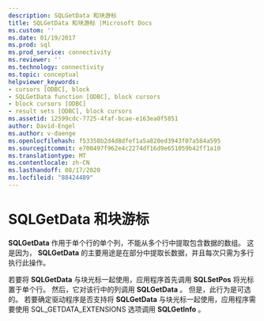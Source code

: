 ```yaml
---
description: SQLGetData 和块游标
title: SQLGetData 和块游标 |Microsoft Docs
ms.custom: ''
ms.date: 01/19/2017
ms.prod: sql
ms.prod_service: connectivity
ms.reviewer: ''
ms.technology: connectivity
ms.topic: conceptual
helpviewer_keywords:
- cursors [ODBC], block
- SQLGetData function [ODBC], block cursors
- block cursors [ODBC]
- result sets [ODBC], block cursors
ms.assetid: 12599cdc-7725-4faf-bcae-e163ea0f5851
author: David-Engel
ms.author: v-daenge
ms.openlocfilehash: f53358b2d4d8dfef1a5a820ed3943f07a584a595
ms.sourcegitcommit: e700497f962e4c2274df16d9e651059b42ff1a10
ms.translationtype: MT
ms.contentlocale: zh-CN
ms.lasthandoff: 08/17/2020
ms.locfileid: "88424489"
---
```

# <a name="sqlgetdata-and-block-cursors"></a>SQLGetData 和块游标
**SQLGetData** 作用于单个行的单个列，不能从多个行中提取包含数据的数组。 这是因为， **SQLGetData** 的主要用途是在部分中提取长数据，并且每次只需为多行执行此操作。  
  
 若要将 **SQLGetData** 与块光标一起使用，应用程序首先调用 **SQLSetPos** 将光标置于单个行。 然后，它对该行中的列调用 **SQLGetData** 。 但是，此行为是可选的。 若要确定驱动程序是否支持将 **SQLGetData** 与块光标一起使用，应用程序需要使用 SQL_GETDATA_EXTENSIONS 选项调用 **SQLGetInfo** 。
